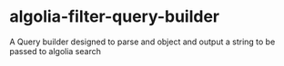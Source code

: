 # algolia-filter-query-builder
A Query builder designed to parse and object and output a string to be passed to algolia search

